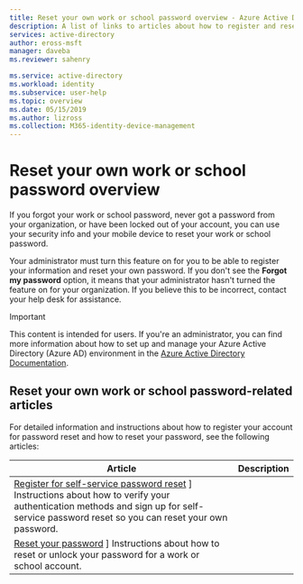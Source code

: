 ```yaml
---
title: Reset your own work or school password overview - Azure Active Directory | Microsoft Docs
description: A list of links to articles about how to register and reset your work or school password without administrator assistance.
services: active-directory
author: eross-msft
manager: daveba
ms.reviewer: sahenry

ms.service: active-directory
ms.workload: identity
ms.subservice: user-help
ms.topic: overview
ms.date: 05/15/2019
ms.author: lizross
ms.collection: M365-identity-device-management
---
```


# Reset your own work or school password overview

If you forgot your work or school password, never got a password from your organization, or have been locked out of your account, you can use your security info and your mobile device to reset your work or school password.

Your administrator must turn this feature on for you to be able to register your information and reset your own password. If you don't see the **Forgot my password** option, it means that your administrator hasn't turned the feature on for your organization. If you believe this to be incorrect, contact your help desk for assistance.

>[!Important]
>This content is intended for users. If you're an administrator, you can find more information about how to set up and manage your Azure Active Directory (Azure AD) environment in the [Azure Active Directory Documentation](https://docs.microsoft.com/azure/active-directory).

## Reset your own work or school password-related articles

For detailed information and instructions about how to register your account for password reset and how to reset your password, see the following articles:

|Article |Description |
|------|------------|
| [Register for self-service password reset](active-directory-passwords-reset-register.md) ] Instructions about how to verify your authentication methods and sign up for self-service password reset so you can reset your own password.|
| [Reset your password](active-directory-passwords-update-your-own-password.md) ] Instructions about how to reset or unlock your password for a work or school account.|

